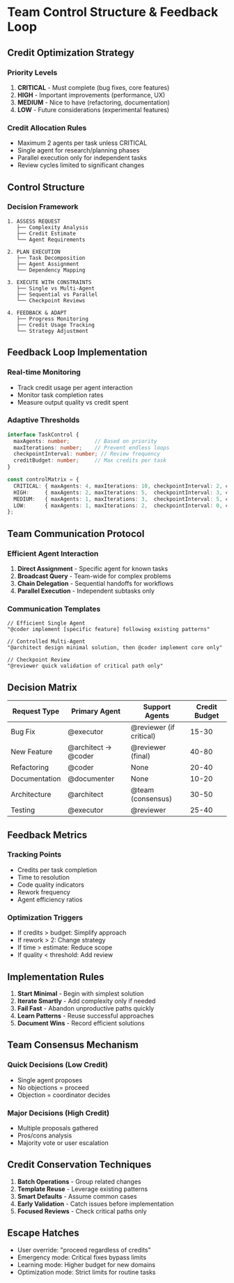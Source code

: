 # Team Control Structure & Feedback Loop

## Credit Optimization Strategy

### Priority Levels
1. **CRITICAL** - Must complete (bug fixes, core features)
2. **HIGH** - Important improvements (performance, UX)
3. **MEDIUM** - Nice to have (refactoring, documentation)
4. **LOW** - Future considerations (experimental features)

### Credit Allocation Rules
- Maximum 2 agents per task unless CRITICAL
- Single agent for research/planning phases
- Parallel execution only for independent tasks
- Review cycles limited to significant changes

## Control Structure

### Decision Framework
```
1. ASSESS REQUEST
   ├── Complexity Analysis
   ├── Credit Estimate
   └── Agent Requirements

2. PLAN EXECUTION
   ├── Task Decomposition
   ├── Agent Assignment
   └── Dependency Mapping

3. EXECUTE WITH CONSTRAINTS
   ├── Single vs Multi-Agent
   ├── Sequential vs Parallel
   └── Checkpoint Reviews

4. FEEDBACK & ADAPT
   ├── Progress Monitoring
   ├── Credit Usage Tracking
   └── Strategy Adjustment
```

## Feedback Loop Implementation

### Real-time Monitoring
- Track credit usage per agent interaction
- Monitor task completion rates
- Measure output quality vs credit spent

### Adaptive Thresholds
```typescript
interface TaskControl {
  maxAgents: number;        // Based on priority
  maxIterations: number;    // Prevent endless loops
  checkpointInterval: number; // Review frequency
  creditBudget: number;     // Max credits per task
}

const controlMatrix = {
  CRITICAL: { maxAgents: 4, maxIterations: 10, checkpointInterval: 2, creditBudget: 100 },
  HIGH:     { maxAgents: 2, maxIterations: 5,  checkpointInterval: 3, creditBudget: 50 },
  MEDIUM:   { maxAgents: 1, maxIterations: 3,  checkpointInterval: 5, creditBudget: 25 },
  LOW:      { maxAgents: 1, maxIterations: 2,  checkpointInterval: 0, creditBudget: 10 }
};
```

## Team Communication Protocol

### Efficient Agent Interaction
1. **Direct Assignment** - Specific agent for known tasks
2. **Broadcast Query** - Team-wide for complex problems
3. **Chain Delegation** - Sequential handoffs for workflows
4. **Parallel Execution** - Independent subtasks only

### Communication Templates
```
// Efficient Single Agent
"@coder implement [specific feature] following existing patterns"

// Controlled Multi-Agent
"@architect design minimal solution, then @coder implement core only"

// Checkpoint Review
"@reviewer quick validation of critical path only"
```

## Decision Matrix

| Request Type | Primary Agent | Support Agents | Credit Budget |
|-------------|--------------|----------------|---------------|
| Bug Fix | @executor | @reviewer (if critical) | 15-30 |
| New Feature | @architect → @coder | @reviewer (final) | 40-80 |
| Refactoring | @coder | None | 20-40 |
| Documentation | @documenter | None | 10-20 |
| Architecture | @architect | @team (consensus) | 30-50 |
| Testing | @executor | @reviewer | 25-40 |

## Feedback Metrics

### Tracking Points
- Credits per task completion
- Time to resolution
- Code quality indicators
- Rework frequency
- Agent efficiency ratios

### Optimization Triggers
- If credits > budget: Simplify approach
- If rework > 2: Change strategy
- If time > estimate: Reduce scope
- If quality < threshold: Add review

## Implementation Rules

1. **Start Minimal** - Begin with simplest solution
2. **Iterate Smartly** - Add complexity only if needed
3. **Fail Fast** - Abandon unproductive paths quickly
4. **Learn Patterns** - Reuse successful approaches
5. **Document Wins** - Record efficient solutions

## Team Consensus Mechanism

### Quick Decisions (Low Credit)
- Single agent proposes
- No objections = proceed
- Objection = coordinator decides

### Major Decisions (High Credit)
- Multiple proposals gathered
- Pros/cons analysis
- Majority vote or user escalation

## Credit Conservation Techniques

1. **Batch Operations** - Group related changes
2. **Template Reuse** - Leverage existing patterns
3. **Smart Defaults** - Assume common cases
4. **Early Validation** - Catch issues before implementation
5. **Focused Reviews** - Check critical paths only

## Escape Hatches

- User override: "proceed regardless of credits"
- Emergency mode: Critical fixes bypass limits
- Learning mode: Higher budget for new domains
- Optimization mode: Strict limits for routine tasks